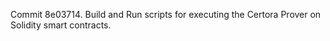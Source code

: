 Commit 8e03714.                    Build and Run scripts for executing the Certora Prover on Solidity smart contracts.